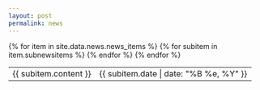 ```yaml
---
layout: post
permalink: news
---
```

<?php include_once("analyticstracking.php") ?>


<table class="table table-hover">
    {% for item in site.data.news.news_items %}
    {% for subitem in item.subnewsitems %} 
        <tr>
          <td>{{ subitem.content }} </td>
          <td class="col-md-3" style="text-align: right;">{{ subitem.date | date: "%B %e, %Y" }}</td>
        </tr>
    {% endfor %}
  {% endfor %}
</table> 